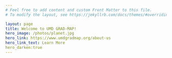 ```yaml
---
# Feel free to add content and custom Front Matter to this file.
# To modify the layout, see https://jekyllrb.com/docs/themes/#overriding-theme-defaults

layout: page
title: Welcome to UMD GRAD-MAP!
hero_image: /photos/planet.jpg
hero_link: https://www.umdgradmap.org/about-us
hero_link_text: Learn More
hero_darken:true
---
```

